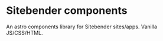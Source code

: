 # Sitebender components

An astro components library for Sitebender sites/apps. Vanilla JS/CSS/HTML.
